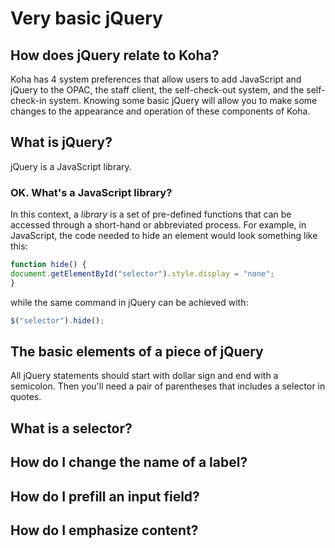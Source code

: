 # Very basic jQuery

## How does jQuery relate to Koha?

Koha has 4 system preferences that allow users to add JavaScript and jQuery to the OPAC, the staff client, the self-check-out system, and the self-check-in system.  Knowing some basic jQuery will allow you to make some changes to the appearance and operation of these components of Koha.

## What is jQuery?

jQuery is a JavaScript library.

### OK.  What's a JavaScript library?

In this context, a *library* is a set of pre-defined functions that can be accessed through a short-hand or abbreviated process.  For example, in JavaScript, the code needed to hide an element would look something like this:

~~~ JavaScript
function hide() {
document.getElementById("selector").style.display = "none";
}
~~~

while the same command in jQuery can be achieved with:

~~~ JavaScript
$("selector").hide();
~~~


## The basic elements of a piece of jQuery

All jQuery statements should start with dollar sign and end with a semicolon.  Then you'll need a pair of parentheses that includes a selector in quotes.

  ## What is a selector?

## How do I change the name of a label?

## How do I prefill an input field?

## How do I emphasize content?
